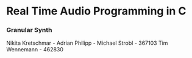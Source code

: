 # Real Time Audio Programming in C

### Granular Synth
Nikita Kretschmar - 
Adrian Philipp - 
Michael Strobl - 367103
Tim Wennemann - 462830 